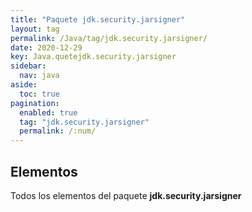 ```yaml
---
title: "Paquete jdk.security.jarsigner"
layout: tag
permalink: /Java/tag/jdk.security.jarsigner/
date: 2020-12-29
key: Java.quetejdk.security.jarsigner
sidebar: 
  nav: java
aside: 
  toc: true
pagination: 
  enabled: true
  tag: "jdk.security.jarsigner"
  permalink: /:num/
---
```


<h2>Elementos</h2>
Todos los elementos del paquete <strong>jdk.security.jarsigner</strong>
